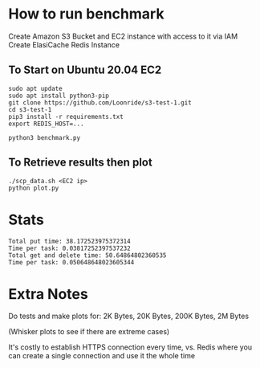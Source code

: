 # How to run benchmark

Create Amazon S3 Bucket and EC2 instance with access to it via IAM
Create ElasiCache Redis Instance

## To Start on Ubuntu 20.04 EC2

```
sudo apt update
sudo apt install python3-pip
git clone https://github.com/Loonride/s3-test-1.git
cd s3-test-1
pip3 install -r requirements.txt
export REDIS_HOST=...

python3 benchmark.py
```

## To Retrieve results then plot

```
./scp_data.sh <EC2 ip>
python plot.py
```

# Stats

```
Total put time: 38.172523975372314
Time per task: 0.03817252397537232
Total get and delete time: 50.64864802360535
Time per task: 0.050648648023605344
```

# Extra Notes

Do tests and make plots for:
2K Bytes, 20K Bytes, 200K Bytes, 2M Bytes

(Whisker plots to see if there are extreme cases)

It's costly to establish HTTPS connection every time,
vs. Redis where you can create a single connection and use it the whole time
